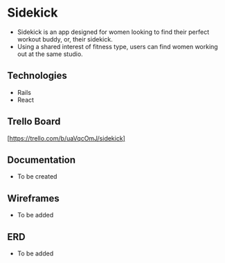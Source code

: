 # Sidekick

* Sidekick is an app designed for women looking to find their perfect workout buddy, or, their sidekick.
* Using a shared interest of fitness type, users can find women working out at the same studio.

## Technologies
* Rails
* React

## Trello Board
[https://trello.com/b/uaVqcOmJ/sidekick]

## Documentation
* To be created

## Wireframes
* To be added

## ERD
* To be added 
